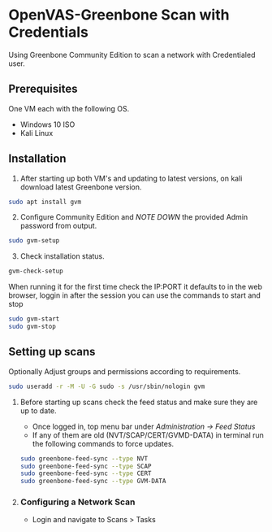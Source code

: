 # OpenVAS-Greenbone Scan with Credentials
Using Greenbone Community Edition to scan a network with Credentialed user.

<h2>Prerequisites</h2>

One VM each with the following OS.

  - Windows 10 ISO
  - Kali Linux

<h2>Installation</h2>

1. After starting up both VM's and updating to latest versions, on kali download latest Greenbone version. 

```bash
sudo apt install gvm
```

2. Configure Community Edition and *NOTE DOWN* the provided Admin password from output.

```bash
sudo gvm-setup
```

3. Check installation status.

```bash
gvm-check-setup
```

When running it for the first time check the IP:PORT it defaults to in the web browser, loggin in after the session you can use the commands to start and stop 

```bash
sudo gvm-start
sudo gvm-stop
```

<h2>Setting up scans</h2>

Optionally Adjust groups and permissions according to requirements.

```bash
sudo useradd -r -M -U -G sudo -s /usr/sbin/nologin gvm

```

1. Before starting up scans check the feed status and make sure they are up to date. 
    - Once logged in, top menu bar under *Administration -> Feed Status*
    - If any of them are old (NVT/SCAP/CERT/GVMD-DATA) in terminal run the following commands to force updates.

    ```bash
    sudo greenbone-feed-sync --type NVT
    sudo greenbone-feed-sync --type SCAP
    sudo greenbone-feed-sync --type CERT
    sudo greenbone-feed-sync --type GVM-DATA
    ```

2. <h3>Configuring a Network Scan</h3>

    - Login and navigate to Scans > Tasks

























